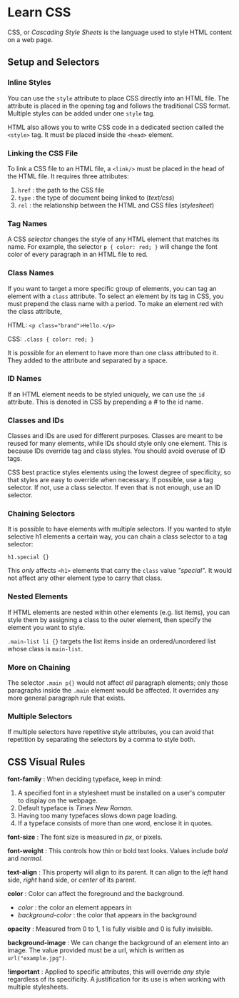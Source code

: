 # Learn CSS

CSS, or _Cascading Style Sheets_ is the language used to style HTML content on a web page.

## Setup and Selectors

### Inline Styles

You can use the `style` attribute to place CSS directly into an HTML file. The attribute is placed in the opening tag and follows the traditional CSS format. Multiple styles can be added under one `style` tag.

HTML also allows you to write CSS code in a dedicated section called the `<style>` tag. It must be placed inside the `<head>` element.

### Linking the CSS File

To link a CSS file to an HTML file, a `<link/>` must be placed in the head of the HTML file. It requires three attributes:

1. `href` : the path to the CSS file
2. `type` : the type of document being linked to (_text/css_)
3. `rel` : the relationship between the HTML and CSS files (_stylesheet_)

### Tag Names

A CSS _selector_ changes the style of any HTML element that matches its name. For example, the selector `p { color: red; }` will change the font color of every paragraph in an HTML file to red.

### Class Names

If you want to target a more specific group of elements, you can tag an element with a `class` attribute. To select an element by its tag in CSS, you must prepend the class name with a period. To make an element red with the class attribute,

HTML:
`<p class="brand">Hello.</p>`

CSS:
`.class { color: red; }`

It is possible for an element to have more than one class attributed to it. They added to the attribute and separated by a space.

### ID Names

If an HTML element needs to be styled uniquely, we can use the `id` attribute. This is denoted in CSS by prepending a _#_ to the id name.

### Classes and IDs

Classes and IDs are used for different purposes. Classes are meant to be reused for many elements, while IDs should style only one element. This is because IDs override tag and class styles. You should avoid overuse of ID tags.

CSS best practice styles elements using the lowest degree of specificity, so that styles are easy to override when necessary. If possible, use a tag selector. If not, use a class selector. If even that is not enough, use an ID selector.

### Chaining Selectors

It is possible to have elements with multiple selectors. If you wanted to style selective h1 elements a certain way, you can chain a class selector to a tag selector:

`h1.special {}`

This _only_ affects `<h1>` elements that carry the `class` value _"special"_. It would not affect any other element type to carry that class.

### Nested Elements

If HTML elements are nested within other elements (e.g. list items), you can style them by assigning a class to the outer element, then specify the element you want to style.

`.main-list li {}` targets the list items inside an ordered/unordered list whose class is `main-list`.

### More on Chaining

The selector `.main p{}` would not affect _all_ paragraph elements; only those paragraphs inside the `.main` element would be affected. It overrides any more general paragraph rule that exists.

### Multiple Selectors

If multiple selectors have repetitive style attributes, you can avoid that repetition by separating the selectors by a comma to style both.

## CSS Visual Rules

**font-family** : When deciding typeface, keep in mind:

1. A specified font in a stylesheet must be installed on a user's computer to display on the webpage.
2. Default typeface is _Times New Roman_.
3. Having too many typefaces slows down page loading.
4. If a typeface consists of more than one word, enclose it in quotes.

**font-size** : The font size is measured in _px_, or pixels.

**font-weight** : This controls how thin or bold text looks. Values include _bold_ and _normal_.

**text-align** : This property will align to its parent. It can align to the _left_ hand side, _right_ hand side, or _center_ of its parent.

**color** : Color can affect the foreground and the background.

- _color_ : the color an element appears in
- _background-color_ : the color that appears in the background

**opacity** : Measured from 0 to 1, 1 is fully visible and 0 is fully invisible.

**background-image** : We can change the background of an element into an image. The value provided must be a url, which is written as `url("example.jpg")`.

**!important** : Applied to specific attributes, this will override _any_ style regardless of its specificity. A justification for its use is when working with multiple stylesheets.
